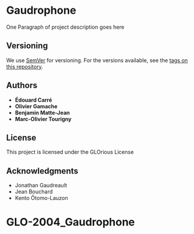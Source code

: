 # Gaudrophone

One Paragraph of project description goes here

## Versioning

We use [SemVer](http://semver.org/) for versioning. For the versions available, see the [tags on this repository](https://github.com/your/project/tags). 

## Authors

* **Édouard Carré**
* **Olivier Gamache**
* **Benjamin Matte-Jean**
* **Marc-Olivier Tourigny**

## License

This project is licensed under the GLOrious License

## Acknowledgments

* Jonathan Gaudreault
* Jean Bouchard
* Kento Ôtomo-Lauzon
# GLO-2004_Gaudrophone
